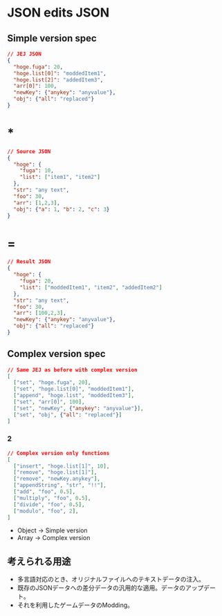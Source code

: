 # JSON edits JSON
## Simple version spec
```JSON
// JEJ JSON
{
  "hoge.fuga": 20,
  "hoge.list[0]": "moddedItem1",
  "hoge.list[2]": "addedItem3",
  "arr[0]": 100,
  "newKey": {"anykey": "anyvalue"},
  "obj": {"all": "replaced"}
}
```
# *
```JSON
// Source JSON
{
  "hoge": {
    "fuga": 10,
    "list": ["item1", "item2"]
  },
  "str": "any text",
  "foo": 30,
  "arr": [1,2,3],
  "obj": {"a": 1, "b": 2, "c": 3}
}
```
# =
```JSON
// Result JSON
{
  "hoge": {
    "fuga": 20,
    "list": ["moddedItem1", "item2", "addedItem2"]
  },
  "str": "any text",
  "foo": 30,
  "arr": [100,2,3],
  "newKey": {"anykey": "anyvalue"},
  "obj": {"all": "replaced"}
}
```

## Complex version spec
```JSON
// Same JEJ as before with complex version
[
  ["set", "hoge.fuga", 20],
  ["set", "hoge.list[0]", "moddedItem1"],
  ["append", "hoge.list", "moddedItem3"],
  ["set", "arr[0]", 100],
  ["set", "newKey", {"anykey": "anyvalue"}],
  ["set", "obj", {"all": "replaced"}]
]
```
### 2
```JSON
// Complex version only functions
[
  ["insert", "hoge.list[1]", 10],
  ["remove", "hoge.list[1]"],
  ["remove", "newKey.anykey"],
  ["appendString", "str", "!!"],
  ["add", "foo", 0.5],
  ["multiply", "foo", 0.5],
  ["divide", "foo", 0.5],
  ["modulo", "foo", 2],
]
```
* Object -> Simple version
* Array -> Complex version


## 考えられる用途
* 多言語対応のとき、オリジナルファイルへのテキストデータの注入。
* 既存のJSONデータへの差分データの汎用的な適用。データのアップデート。
* それを利用したゲームデータのModding。

